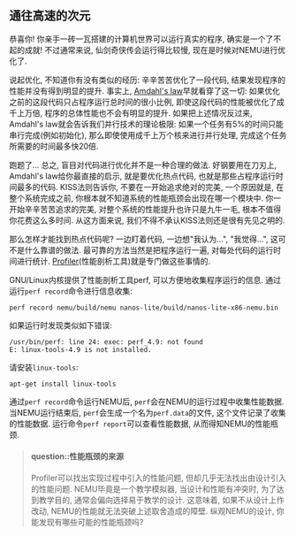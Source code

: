 
## 通往高速的次元

恭喜你! 你亲手一砖一瓦搭建的计算机世界可以运行真实的程序, 确实是一个了不起的成就!
不过通常来说, 仙剑奇侠传会运行得比较慢, 现在是时候对NEMU进行优化了.

说起优化, 不知道你有没有类似的经历:
辛辛苦苦优化了一段代码, 结果发现程序的性能并没有得到明显的提升.
事实上, [Amdahl's law][amdahl's law]早就看穿了这一切:
如果优化之前的这段代码只占程序运行总时间的很小比例,
即使这段代码的性能被优化了成千上万倍, 程序的总体性能也不会有明显的提升.
如果把上述情况反过来, Amdahl's law就会告诉我们并行技术的理论极限:
如果一个任务有5%的时间只能串行完成(例如初始化),
那么即使使用成千上万个核来进行并行处理, 完成这个任务所需要的时间最多快20倍.

[amdahl's law]: http://en.wikipedia.org/wiki/Amdahl's_law

跑题了... 总之, 盲目对代码进行优化并不是一种合理的做法.
好钢要用在刀刃上, Amdahl's law给你最直接的启示, 就是要优化热点代码, 也就是那些占程序运行时间最多的代码.
KISS法则告诉你, 不要在一开始追求绝对的完美, 一个原因就是,
在整个系统完成之前, 你根本就不知道系统的性能瓶颈会出现在哪一个模块中.
你一开始辛辛苦苦追求的完美, 对整个系统的性能提升也许只是九牛一毛, 根本不值得你花费这么多时间.
从这方面来说, 我们不得不承认KISS法则还是很有先见之明的.

那么怎样才能找到热点代码呢?
一边盯着代码, 一边想"我认为...", "我觉得...", 这可不是什么靠谱的做法.
最可靠的方法当然是把程序运行一遍, 对每处代码的运行时间进行统计.
[Profiler][profiler](性能剖析工具)就是专门做这些事情的.

[profiler]: https://en.wikipedia.org/wiki/Profiling_(computer_programming)

GNU/Linux内核提供了性能剖析工具perf, 可以方便地收集程序运行的信息.
通过运行`perf record`命令进行信息收集:
```
perf record nemu/build/nemu nanos-lite/build/nanos-lite-x86-nemu.bin
```
如果运行时发现类似如下错误:
```
/usr/bin/perf: line 24: exec: perf_4.9: not found
E: linux-tools-4.9 is not installed.
```
请安装`linux-tools`:
```
apt-get install linux-tools
```

通过`perf record`命令运行NEMU后, `perf`会在NEMU的运行过程中收集性能数据.
当NEMU运行结束后, `perf`会生成一个名为`perf.data`的文件, 这个文件记录了收集的性能数据.
运行命令`perf report`可以查看性能数据, 从而得知NEMU的性能瓶颈.

> #### question::性能瓶颈的来源
> Profiler可以找出实现过程中引入的性能问题, 但却几乎无法找出由设计引入的性能问题.
> NEMU毕竟是一个教学模拟器, 当设计和性能有冲突时, 为了达到教学目的, 通常会偏向选择易于教学的设计.
> 这意味着, 如果不从设计上作改动, NEMU的性能就无法突破上述取舍造成的障壁.
> 纵观NEMU的设计, 你能发现有哪些可能的性能瓶颈吗?
